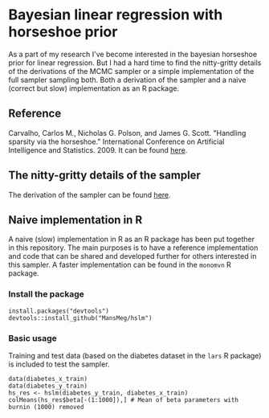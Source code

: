 # Bayesian linear regression with horseshoe prior

As a part of my research I've become interested in the bayesian horseshoe prior for linear regression. But I had a hard time to find the nitty-gritty details of the derivations of the MCMC sampler or a simple implementation of the full sampler sampling both. Both a derivation of the sampler and a naive (correct but slow) implementation as an R package.

## Reference
Carvalho, Carlos M., Nicholas G. Polson, and James G. Scott. "Handling sparsity via the horseshoe." International Conference on Artificial Intelligence and Statistics. 2009.
It can be found [here](http://jmlr.org/proceedings/papers/v5/carvalho09a/carvalho09a.pdf).

## The nitty-gritty details of the sampler 
The derivation of the sampler can be found [here](https://github.com/MansMeg/hslm/blob/master/Derivations/hslm.pdf). 

## Naive implementation in R

A naive (slow) implementation in R as an R package has been put together in this repository. The main purposes is to have a reference implementation and code that can be shared and developed further for others interested in this sampler. A faster implementation can be found in the ```monomvn``` R package.  

### Install the package

```
install.packages("devtools")
devtools::install_github("MansMeg/hslm")
```

### Basic usage

Training and test data (based on the diabetes dataset in the ```lars``` R package) is included to test the sampler. 

```
data(diabetes_x_train)
data(diabetes_y_train)
hs_res <- hslm(diabetes_y_train, diabetes_x_train)
colMeans(hs_res$beta[-(1:1000]),] # Mean of beta parameters with burnin (1000) removed
```
